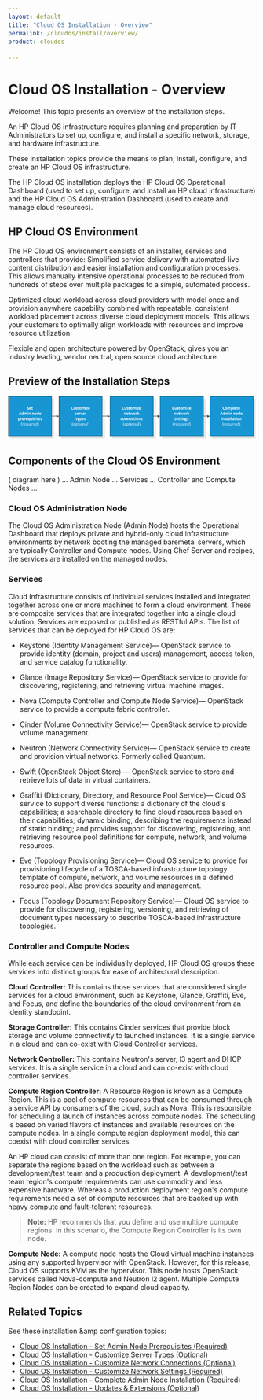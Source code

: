 ```yaml
---
layout: default
title: "Cloud OS Installation - Overview"
permalink: /cloudos/install/overview/
product: cloudos

---
```


# Cloud OS Installation - Overview

Welcome! This topic presents an overview of the installation steps.  

An HP Cloud OS infrastructure requires planning and preparation by IT Administrators to set up,
configure, and install a specific network, storage, and hardware infrastructure. 

These installation topics provide the means to plan, install, configure, and create an HP Cloud OS infrastructure.

The HP Cloud OS installation deploys the HP Cloud OS Operational Dashboard (used to set up,
configure, and install an HP cloud infrastructure) and the HP Cloud OS Administration Dashboard
(used to create and manage cloud resources).

## HP Cloud OS Environment

The HP Cloud OS environment consists of an installer, services and controllers that provide:
Simplified service delivery with automated-live content distribution and easier installation and
configuration processes. This allows manually intensive operational processes to be reduced from
hundreds of steps over multiple packages to a simple, automated process.

Optimized cloud workload across cloud providers with model once and provision anywhere
capability combined with repeatable, consistent workload placement across diverse cloud
deployment models. This allows your customers to optimally align workloads with resources and
improve resource utilization.

Flexible and open architecture powered by OpenStack, gives you an industry leading, vendor
neutral, open source cloud architecture.

## Preview of the Installation Steps

<img src="media/cloudos-install-process.png" title="HP Cloud OS installation process" /> 

## Components of the Cloud OS Environment

( diagram here ) ... Admin Node ... Services ... Controller and Compute Nodes ... 

### Cloud OS Administration Node

The Cloud OS Administration Node (Admin Node) hosts the Operational Dashboard that deploys
private and hybrid-only cloud infrastructure environments by network booting the managed baremetal
servers, which are typically Controller and Compute nodes. Using Chef Server and recipes,
the services are installed on the managed nodes.

### Services

Cloud Infrastructure consists of individual services installed and integrated together across one or
more machines to form a cloud environment. These are composite services that are integrated
together into a single cloud solution. Services are exposed or published as RESTful APIs.
The list of services that can be deployed for HP Cloud OS are:

* Keystone (Identity Management Service)&mdash; OpenStack service to provide identity (domain,
project and users) management, access token, and service catalog functionality.

* Glance (Image Repository Service)&mdash; OpenStack service to provide for discovering,
registering, and retrieving virtual machine images.

* Nova (Compute Controller and Compute Node Service)&mdash; OpenStack service to provide a
compute fabric controller.

* Cinder (Volume Connectivity Service)&mdash; OpenStack service to provide volume management.

* Neutron (Network Connectivity Service)&mdash; OpenStack service to create and provision virtual networks.  Formerly called Quantum. 

* Swift (OpenStack Object Store) &mdash; OpenStack service to store and retrieve lots of data in virtual containers. 

* Graffiti (Dictionary, Directory, and Resource Pool Service)&mdash; Cloud OS service to support
diverse functions: a dictionary of the cloud's capabilities; a searchable directory to find cloud
resources based on their capabilities; dynamic binding, describing the requirements instead of
static binding; and provides support for discovering, registering, and retrieving resource pool
definitions for compute, network, and volume resources.

* Eve (Topology Provisioning Service)&mdash; Cloud OS service to provide for provisioning lifecycle
of a TOSCA-based infrastructure topology template of compute, network, and volume resources
in a defined resource pool. Also provides security and management.

* Focus (Topology Document Repository Service)&mdash; Cloud OS service to provide for
discovering, registering, versioning, and retrieving of document types necessary to describe
TOSCA-based infrastructure topologies.

### Controller and Compute Nodes

While each service can be individually deployed, HP Cloud OS groups these services into distinct
groups for ease of architectural description.

**Cloud Controller:** This contains those services that are considered single services for a cloud
environment, such as Keystone, Glance, Graffiti, Eve, and Focus, and define the boundaries of the
cloud environment from an identity standpoint.

**Storage Controller:** This contains Cinder services that provide block storage and volume
connectivity to launched instances. It is a single service in a cloud and can co-exist with Cloud
Controller services.

**Network Controller:** This contains Neutron's server, l3 agent and DHCP services. It is a single
service in a cloud and can co-exist with cloud controller services.

**Compute Region Controller:** A Resource Region is known as a Compute Region. This is a pool
of compute resources that can be consumed through a service API by consumers of the cloud,
such as Nova. This is responsible for scheduling a launch of instances across compute nodes. The
scheduling is based on varied flavors of instances and available resources on the compute nodes.
In a single compute region deployment model, this can coexist with cloud controller services.

An HP cloud can consist of more than one region. For example, you can separate the regions based
on the workload such as between a development/test team and a production deployment. A
development/test team region's compute requirements can use commodity and less expensive
hardware. Whereas a production deployment region's compute requirements need a set of compute
resources that are backed up with heavy compute and fault-tolerant resources.

> **Note:** HP recommends that you define and use multiple compute regions. In this scenario, the Compute Region Controller is its own node.

**Compute Node:** A compute node hosts the Cloud virtual machine instances using any supported
hypervisor with OpenStack. However, for this release, Cloud OS supports KVM as the hypervisor.
This node hosts OpenStack services called Nova-compute and Neutron l2 agent. Multiple
Compute Region Nodes can be created to expand cloud capacity. 

## Related Topics

See these installation &amp configuration topics:

 * [Cloud OS Installation - Set Admin Node Prerequisites (Required)](/cloudos/install/set-admin-node-prerequisites/)
 * [Cloud OS Installation - Customize Server Types (Optional)](/cloudos/install/customize-server-types/)
 * [Cloud OS Installation - Customize Network Connections (Optional)](/cloudos/install/customize-network-connections/)
 * [Cloud OS Installation - Customize Network Settings (Required)](/cloudos/install/customize-network-settings/)
 * [Cloud OS Installation - Complete Admin Node Installation (Required)](/cloudos/install/complete-admin-node-installation/)
 * [Cloud OS Installation - Updates &amp; Extensions (Optional)](/cloudos/install/updates-extensions/)

